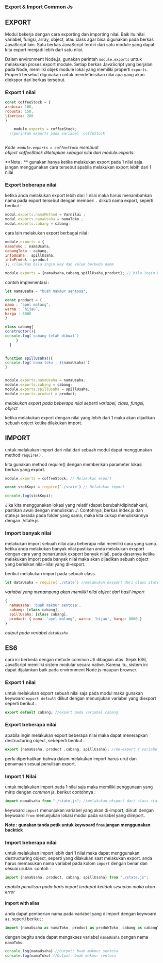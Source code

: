 ### Export & Import Common Js

## EXPORT
Modul bekerja dengan cara exporting dan importing nilai. Baik itu nilai variabel, fungsi, array, object, atau class agar bisa digunakan pada berkas JavaScript lain. Satu berkas JavaScript terdiri dari satu module yang dapat kita export menjadi lebih dari satu nilai.

Dalam environment Node.js, gunakan perintah `module.exports` untuk melakukan proses export module. Setiap berkas JavaScript yang berjalan pada Node, memiliki objek module lokal yang memiliki properti `exports`. Properti tersebut digunakan untuk mendefinisikan nilai apa yang akan diekspor dari berkas tersebut.

### Export 1 nilai

```js
const coffeeStock = {
arabica: 100,
robusta: 150,
liberica: 200
}

    module.exports = coffeeStock;
  //perintah exports pada variabel `coffeStock`
  
```
*Kode` module.exports = coffeeStock` membuat object coffeeStock ditetapkan sebagai nilai dari module.exports.*

**Note : ** 
gunakan hanya ketika melakukan export pada 1 nilai saja. jangan menggunakan cara tersebut apabila melakukan export lebih dari 1 nilai

### Export beberapa nilai
ketika anda melakukan export lebih dari 1 nilai maka harus menambahkan nama pada export tersebut dengan memberi `.` diikuti nama export, seperti berikut :
```js
modul.exports.namaMethod = Varnilai ;
modul.exports.namaUsaha = namaToko ;
modul.exports.cabang = cabang;
```
cara lain melakukan export berbagai nilai :
```js
module.exports = {
namaToko : namaUsaha,
cabangToko : cabang,
infoUsaha : spillUsaha,
infoProduk : product
}; //lakukan bila ingin key dan value berbeda nama

module.exports = {namaUsaha,cabang,spillUsaha,product}; // bila ingin key dan value sesuai
```


contoh implementasi :
```js
let namaUsaha = "buah makmur sentosa";

const product = {
nama : "apel malang",
warna : `hijau`,
harga : 8000
}

class cabang{
constructor(){
console.log(`cabang telah dibuat`)
     }
  }  
  

function spillUsaha(){
console.log(`nama toko : ${namaUsaha}`)
}


module.exports.namaUsaha = namaUsaha; 
module.exports.cabang = cabang;
module.exports.spillUsaha = spillUsaha;
module.exports.product = product;
```
*melakukan export pada beberapa nilai seperti variabel, class, fungsi, object*

ketika melakukan export dengan nilai yang lebih dari 1 maka akan dijadikan sebuah object ketika dilakukan import.

## IMPORT
untuk melakukan import dari nilai dari sebuah modul dapat menggunakan method `require()` .

kita gunakan method require() dengan memberikan parameter lokasi berkas yang export. 

```js
module.exports = coffeeStock; // Melakukan export 

const stokKopi = require(`./state`) // Melakukan import

console.log(stokKopi);
```

Jika kita menggunakan lokasi yang relatif (dapat berubah/dipindahkan), pastikan awali dengan menuliskan ./. Contohnya, berkas index.js dan state.js berada pada folder yang sama, maka kita cukup menuliskannya dengan ./state.js.

### Import banyak nilai
melakukan import sebuah nilai atau beberapa nilai memiliki cara yang sama.
ketika anda melakukan banyak nilai pastikan anda melakukan exsport dengan cara yang benar(untuk exsport banyak nilai). pada dasarnya ketika melakukan import pada banyak nilai maka akan dijadikan sebuah object yang berisikan nilai-nilai yang di-export. 

berikut melakukan import pada sebuah class.
```js
let dataUsaha = require(`./state`) //melakukan eksport dari class state
```
*variabel yang menampung akan memiliki nilai object dari hasil import*

```js
{
  namaUsaha: 'buah makmur sentosa',
  cabang: [class cabang],
  spillUsaha: [class cabang],
  product: { nama: 'apel malang', warna: 'hijau', harga: 8000 }
}
```
*output pada variabel `dataUsaha`*


## ES6 
cara ini berbeda dengan metode common JS dibagian atas.
Sejak ES6, JavaScript memiliki sistem modular secara native. Karena itu, sistem ini dapat dijalankan baik pada environment Node.js maupun browser.

### Export 1 nilai
untuk melakukan export sebuah nilai saja pada modul maka gunakan keywoard `export default` diikut dengan menunjukan variabel yang diexport seperti berikut :
```js
export default cabang; //export pada variabel cabang
```

### Export beberapa nilai
apabila ingin melakukan export beberapa nilai maka dapat menerapkan destructuring object, sebeperti berikut :
```js
export {namaUsaha, product ,cabang, spillUsaha}; //me-export 4 variabel sekaligus
```
perlu diperhatikan bahwa dalam melakukan import harus urut dan penamaan sesuai penulisan export.

### Import 1 Nilai
untuk melakukan import pada 1 nilai saja maka memiliki penggunaan yang mirip dengan *common js*, berikut contohnya :
```js
import namaUsaha from "./state.js"; //melakukan eksport dari class state
```
keywoard `import` menunjukan variabel yang akan di-import, diikuti dengan keywoard  `from`
menunjukan lokasi modul pada variabel yang diimport.

**Note : gunakan tanda petik untuk keywoard `from` jangan menggunakan backtick**

### Import beberapa nilai
untuk melakukan import lebih dari 1 nilai maka dapat menggunakan destructuring object, seperti yang dilakukan saat melakukan export. anda harus memasukan nama variabel pada kolom `import` dengan benar dan sesuai urutan. contoh :
```js
import {namaUsaha, product, cabang, spillUsaha} from "./state.js";
```
*apabila penulisan pada baris import terdapat ketidak sesuaian maka akan error*

#### import with alias
anda dapat pemberian nama pada variabel yang diimport dengan keywoard `as`, seperti berikut : 
```js
import {namaUsaha as namaToko, product as produkToko, cabang as cabangToko, spillUsaha as deskripsi} from "./state.js";
```

dengan begitu anda dapat mengakses variabel `namaUsaha` dengan nama `namaToko`.
```js
console.log(namaUsaha) //Output: buah makmur sentosa
console.log(namaToko) //Output: buah makmur sentosa
```

